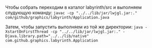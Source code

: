Чтобы собрать переходим в каталог labyrinth/src и выполняем слудующую команду:
`javac -cp "../../lib/jar/lwjgl.jar:." com/github/graphics/labyrinth/Application.java`

Затем, чтобы запустить выполняем из той же директории:
`java -XstartOnFirstThread -cp "../../lib/jar/lwjgl.jar:." -Djava.library.path="../../lib/native" com.github.graphics.labyrinth.Application`
